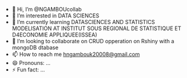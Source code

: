- 👋 Hi, I’m @NGAMBOUcollab
- 👀 I’m interested in DATA SCIENCES
- 🌱 I’m currently learning DATASCIENCES AND STATISTICS MODELISATION AT INSTITUT SOUS REGIONAL DE STATISTIQUE ET D4ECONOMIE APPLIQUEE(ISSEA)
- 💞️ I’m looking to collaborate on CRUD opperation on Rshiny with a mongoDB dtabase
- 📫 How to reach me  hngambouk20008@gmail.com
- 😄 Pronouns: ...
- ⚡ Fun fact: ...

<!---
NGAMBOUcollab/NGAMBOUcollab is a ✨ special ✨ repository because its `README.md` (this file) appears on your GitHub profile.
You can click the Preview link to take a look at your changes.
--->
